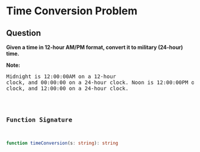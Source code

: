 # Time Conversion Problem

## Question

**Given a time in 12-hour AM/PM format, convert it to military (24-hour) time.**

**Note:** <pre>Midnight is 12:00:00AM on a 12-hour clock, and  00:00:00 on a 24-hour clock. Noon is 12:00:00PM on a 12-hour clock, and 12:00:00 on a 24-hour clock.<pre>

### Function Signature

```typescript
function timeConversion(s: string): string